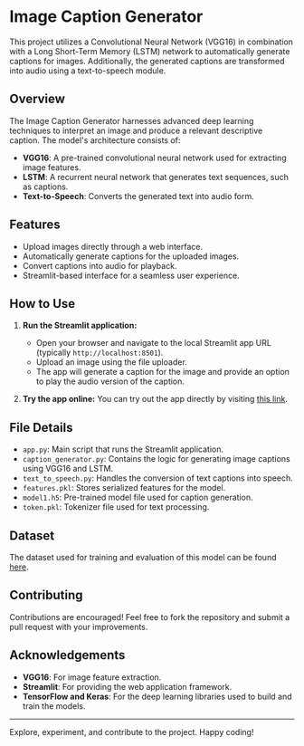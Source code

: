 # Image Caption Generator

This project utilizes a Convolutional Neural Network (VGG16) in combination with a Long Short-Term Memory (LSTM) network to automatically generate captions for images. Additionally, the generated captions are transformed into audio using a text-to-speech module.

## Overview

The Image Caption Generator harnesses advanced deep learning techniques to interpret an image and produce a relevant descriptive caption. The model's architecture consists of:
- **VGG16**: A pre-trained convolutional neural network used for extracting image features.
- **LSTM**: A recurrent neural network that generates text sequences, such as captions.
- **Text-to-Speech**: Converts the generated text into audio form.

## Features

- Upload images directly through a web interface.
- Automatically generate captions for the uploaded images.
- Convert captions into audio for playback.
- Streamlit-based interface for a seamless user experience.

## How to Use

1. **Run the Streamlit application:**
   - Open your browser and navigate to the local Streamlit app URL (typically `http://localhost:8501`).
   - Upload an image using the file uploader.
   - The app will generate a caption for the image and provide an option to play the audio version of the caption.

2. **Try the app online:**
   You can try out the app directly by visiting [this link](https://image-caption-generator-19.streamlit.app).

## File Details

- `app.py`: Main script that runs the Streamlit application.
- `caption_generator.py`: Contains the logic for generating image captions using VGG16 and LSTM.
- `text_to_speech.py`: Handles the conversion of text captions into speech.
- `features.pkl`: Stores serialized features for the model.
- `model1.h5`: Pre-trained model file used for caption generation.
- `token.pkl`: Tokenizer file used for text processing.

## Dataset
The dataset used for training and evaluation of this model can be found [here](https://www.kaggle.com/datasets/srbhshinde/flickr8k-sau).

## Contributing

Contributions are encouraged! Feel free to fork the repository and submit a pull request with your improvements.

## Acknowledgements

- **VGG16**: For image feature extraction.
- **Streamlit**: For providing the web application framework.
- **TensorFlow and Keras**: For the deep learning libraries used to build and train the models.

---

Explore, experiment, and contribute to the project. Happy coding!

